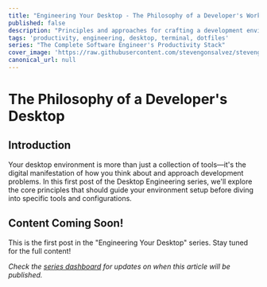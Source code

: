 ```yaml
---
title: "Engineering Your Desktop - The Philosophy of a Developer's Workspace"
published: false
description: "Principles and approaches for crafting a development environment that accelerates your workflow and reduces mental overhead"
tags: 'productivity, engineering, desktop, terminal, dotfiles'
series: "The Complete Software Engineer's Productivity Stack"
cover_image: 'https://raw.githubusercontent.com/stevengonsalvez/stevengonsalvez.github.io/main/_devto/assets/desktop-philosophy.png'
canonical_url: null
---
```


# The Philosophy of a Developer's Desktop

## Introduction

Your desktop environment is more than just a collection of tools—it's the digital manifestation of how you think about and approach development problems. In this first post of the Desktop Engineering series, we'll explore the core principles that should guide your environment setup before diving into specific tools and configurations.

## Content Coming Soon!

This is the first post in the "Engineering Your Desktop" series. Stay tuned for the full content!

*Check the [series dashboard](https://dev.to/stevengonsalvez/the-complete-software-engineers-productivity-stack-abc) for updates on when this article will be published.*
